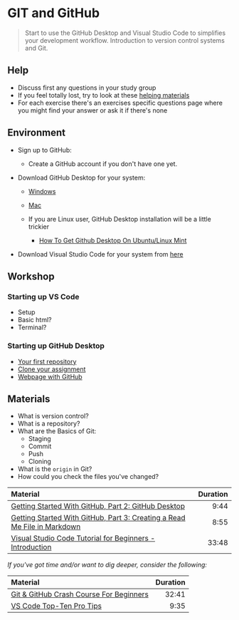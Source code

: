 # GIT and GitHub

> Start to use the GitHub Desktop and Visual Studio Code to simplifies your development workflow.
> Introduction to version control systems and Git.

## Help

- Discuss first any questions in your study group
- If you feel totally lost, try to look at these [helping materials](#materials)
- For each exercise there's an exercises specific questions page where you might find your answer or ask it if there's none

## Environment

- Sign up to GitHub:
  - Create a GitHub account if you don't have one yet.

- Download GitHub Desktop for your system:
  - [Windows](https://central.github.com/deployments/desktop/desktop/latest/win32)
  - [Mac](https://central.github.com/deployments/desktop/desktop/latest/darwin)

  - If you are Linux user, GitHub Desktop installation will be a little trickier
    - [How To Get Github Desktop On Ubuntu/Linux Mint](https://youtu.be/Ed_k_pZ4LoY)

- Download Visual Studio Code for your system from [here](https://code.visualstudio.com/download)

## Workshop

### Starting up VS Code

- Setup
- Basic html?
- Terminal?

### Starting up GitHub Desktop

- [Your first repository](./exercises/git-first-repository.md)
- [Clone your assignment](./exercises/git-classroom.md)
- [Webpage with GitHub](./exercises/git-github-io.md)

## Materials

- What is version control?
- What is a repository?
- What are the Basics of Git:
  - Staging
  - Commit
  - Push
  - Cloning
- What is the `origin` in Git?
- How could you check the files you've changed?

| Material                                                                                                       |         Duration |
| :--------------------------------------------------------------------------------------------------------------| ---------------: |
| [Getting Started With GitHub, Part 2: GitHub Desktop](https://youtu.be/ci3W1T88mzw)                            |             9:44 |
| [Getting Started With GitHub, Part 3: Creating a Read Me File in Markdown](https://youtu.be/yXY3f9jw7fg)       |             8:55 |
| [Visual Studio Code Tutorial for Beginners - Introduction](https://youtu.be/VqCgcpAypFQ)                       |            33:48 |

*If you've got time and/or want to dig deeper, consider the following:*

| Material                                                                                             | Duration |
| :--------------------------------------------------------------------------------------------------- | -------: |
| [Git & GitHub Crash Course For Beginners](https://www.youtube.com/watch?v=SWYqp7iY_Tc)               |    32:41 |
| [VS Code Top-Ten Pro Tips](https://youtu.be/u21W_tfPVrY)                                             |     9:35 |

